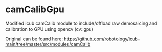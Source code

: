 camCalibGpu
===========

Modified icub camCalib module to include/offload raw demosaicing and calibration to GPU using opencv (cv::gpu)

Original can be found here:
https://github.com/robotology/icub-main/tree/master/src/modules/camCalib
